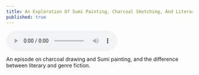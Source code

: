 ```yaml
---
title: An Exploration Of Sumi Painting, Charcoal Sketching, And Literary Vs Genre
published: true
---
```

<audio controls>
  <source src="https://cdn.glitch.com/12797d37-f66b-4e99-90b9-7ca07a6de8cf%2Fepisode6.mp3?v=1599670290274" type="audio/mpeg">
</audio> 

An episode on charcoal drawing and Sumi painting, and the difference between literary and genre fiction. 
